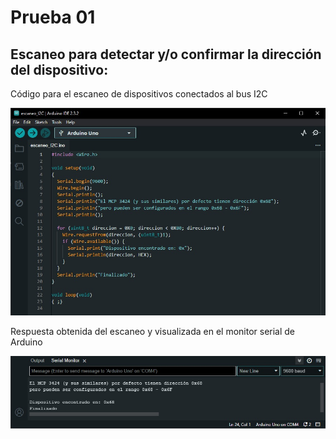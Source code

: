 # Prueba 01

## Escaneo para detectar y/o confirmar la dirección del dispositivo:

Código para el escaneo de dispositivos conectados al bus I2C

![Imagen no se encuentra disponible](../../images/ScanI2c_ino.jpg)

Respuesta obtenida del escaneo y visualizada en el monitor serial de Arduino

![Imagen no se encuentra disponible](../../images/ScanI2c_ino_rta.jpg)

